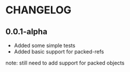CHANGELOG
=========

0.0.1-alpha
-----------

- Added some simple tests
- Added basic support for packed-refs

note: still need to add support for packed objects

